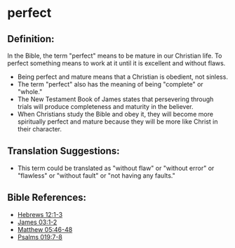 # perfect #

## Definition: ##

In the Bible, the term "perfect" means to be mature in our Christian life. To perfect something means to work at it until it is excellent and without flaws.

* Being perfect and mature means that a Christian is obedient, not sinless.
* The term "perfect" also has the meaning of being "complete" or "whole."
* The New Testament Book of James states that persevering through trials will produce completeness and maturity in the believer.
* When Christians study the Bible and obey it, they will become more spiritually perfect and mature because they will be more like Christ in their character.

## Translation Suggestions: ##

* This term could be translated as "without flaw" or "without error" or "flawless" or "without fault" or "not having any faults."

## Bible References: ##

* [Hebrews 12:1-3](en/tn/heb/help/12/01)
* [James 03:1-2](en/tn/jas/help/03/01)
* [Matthew 05:46-48](en/tn/mat/help/05/46)
* [Psalms 019:7-8](en/tn/psa/help/19/07)